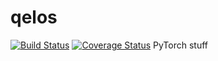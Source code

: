 # qelos

[![Build Status](https://travis-ci.org/lukovnikov/qelos.svg?branch=master)](https://travis-ci.org/lukovnikov/qelos)
[![Coverage Status](https://coveralls.io/repos/github/lukovnikov/qelos/badge.svg?branch=master)](https://coveralls.io/github/lukovnikov/qelos?branch=master)
PyTorch stuff
